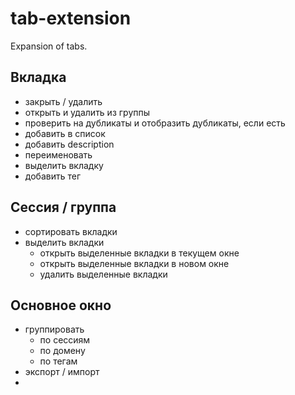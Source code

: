 # tab-extension

Expansion of tabs.


## Вкладка

- закрыть / удалить
- открыть и удалить из группы
- проверить на дубликаты и отобразить дубликаты, если есть
- добавить в список
- добавить description
- переименовать
- выделить вкладку
- добавить тег

## Сессия / группа

- сортировать вкладки
- выделить вкладки
    - открыть выделенные вкладки в текущем окне
    - открыть выделенные вкладки в новом окне
    - удалить выделенные вкладки

## Основное окно

- группировать
    - по сессиям
    - по домену
    - по тегам
- экспорт / импорт
- 